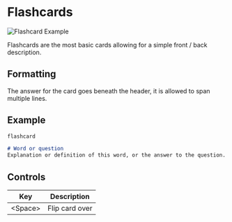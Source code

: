 # Flashcards

![Flashcard Example]()

Flashcards are the most basic cards allowing for a simple front / back description.

## Formatting
The answer for the card goes beneath the header, it is allowed to span multiple lines.

## Example

```md
flashcard

# Word or question
Explanation or definition of this word, or the answer to the question.
```

## Controls

| Key     | Description    |
|---------|----------------|
| \<Space\> | Flip card over |
